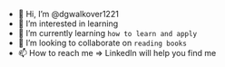- 👋 Hi, I’m @dgwalkover1221
- 👀 I’m interested in learning
- 🌱 I’m currently learning `how to learn and apply`
- 💞️ I’m looking to collaborate on `reading books`
- 📫 How to reach me => LinkedIn will help you find me

<!---
dgwalkover1221/dgwalkover1221 is a ✨ special ✨ repository because its `README.md` (this file) appears on your GitHub profile.
You can click the Preview link to take a look at your changes.
--->
